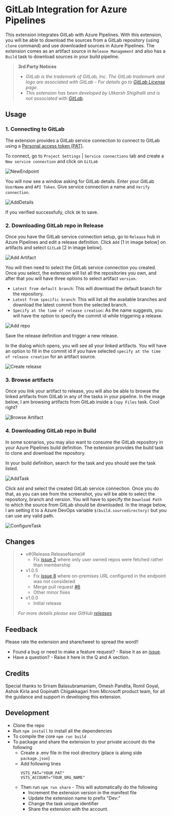 # GitLab Integration for Azure Pipelines

This extension integrates GitLab with Azure Pipelines. With this extension, you will be able to download the sources from a GitLab repository (using `clone` command) and use downloaded sources in Azure Pipelines. The extension comes as an artifact source in `Release Management` and also has a `Build` task to download sources in your build pipeline.

> **3rd Party Notices**
> - *GitLab is the trademark of GitLab, Inc. The GitLab trademark and logo are associated with GitLab - For details go to [GitLab License](https://gitlab.com/gitlab-com/gitlab-artwork/blob/master/README.md) page.*
> - *This extension has been developed by Utkarsh Shigihalli and is not associated with [GitLab](https://gitlab.com/).* 

## Usage

### 1. Connecting to GitLab

The extension provides a GitLab service connection to connect to GitLab using a [Personal access token (PAT)](https://docs.gitlab.com/ee/user/profile/personal_access_tokens.html).

To connect, go to `Project Settings` | `Service connections` tab and create a `New service connection` and click on `GitLab`

![NewEndpoint](images/screenshots/new-gitlab-endpoint.png)

You will now see a window asking for GitLab details. Enter your GitLab `UserName` and `API Token`. Give service connection a name and `Verify connection`.

![AddDetails](images/screenshots/add-endpoint.png)

If you verified successfully, click `OK` to save.

### 2. Downloading GitLab repo in Release 

Once you have the GitLab service connection setup, go to `Release` hub in Azure Pipelines and edit a release definition. Click `Add` [1 in image below] on artifacts and select `GitLab` [2 in image below].

![Add Artifact](images/screenshots/add-artifact-release.png)

You will then need to select the GitLab service connection you created. Once you select, the extension will list all the repositories you own, and after that you will have three options to select artifact `version`.

- `Latest from default branch`: This will download the default branch for the repository.
- `Latest from specific branch`: This will list all the available branches and download the latest commit from the selected branch.
- `Specify at the time of release creation`: As the name suggests, you will have the option to specify the commit id while triggering a release.

![Add repo](images/screenshots/add-repo-release.png)

Save the release definition and trigger a new release. 

In the dialog which opens, you will see all your linked artifacts. You will have an option to fill in the commit id if you have selected `specify at the time of release creation` for an artifact source.

![Create release](images/screenshots/create-release.png)

### 3. Browse artifacts

Once you link your artifact to release, you will also be able to browse the linked artifacts from GitLab in any of the tasks in your pipeline. In the image below, I am browsing artifacts from GitLab inside a `Copy Files` task. Cool right?

![Browse Artifact](images/screenshots/browse-artifact.png)

### 4. Downloading GitLab repo in Build

In some scenarios, you may also want to consume the GitLab repository in your Azure Pipelines build definition. The extension provides the build task to clone and download the repository. 

In your build definition, search for the task and you should see the task listed.

![AddTask](images/screenshots/add-task-build.png)

Click `Add` and select the created GitLab service connection. Once you do that, as you can see from the screenshot, you will be able to select the repository, branch and version. You will have to specify the `Download Path` to which the source from GitLab should be downloaded. In the image below, I am setting it to a Azure DevOps variable `$(build.sourcedirectory)` but you can use any valid path.

![ConfigureTask](images/screenshots/configure-task-build.png)

## Changes

> - v#{Release.ReleaseName}#
>   - Fix [issue 2](https://github.com/onlyutkarsh/gitlab-integration/issues/2) where only user owned repos were fetched rather than membership 
> - v1.0.5
>   - Fix [issue 8](https://github.com/onlyutkarsh/gitlab-integration/issues/8) where on-premises URL configured in the endpoint was not considered
>   - Merge pull request [#6](https://github.com/onlyutkarsh/gitlab-integration/pull/6)
>   - Other minor fixes
> - v1.0.0
>   - Initial release
> 
> _For more details please see GitHub [releases](https://github.com/onlyutkarsh/gitlab-integration/releases)_

## Feedback

Please rate the extension and share/tweet to spread the word!!

- Found a bug or need to make a feature request? - Raise it as an [issue](https://github.com/onlyutkarsh/gitlab-integration/issues).
- Have a question? - Raise it here in the Q and A section.

## Credits

Special thanks to Sriram Balasubramaniam, Omesh Pandita, Romil Goyal, Ashok Kirla and Gopinath Chigakkagari from Microsoft product team, for all the guidance and support in developing this extension.



## Development

- Clone the repo
- Run `npm install` to install all the dependencies
- To compile the core `npm run build`
- To package and share the extension to your private account do the following
  - Create a .env file in the root directory (place is along side `package.json`)
  - Add following lines
     ```
     VSTS_PAT="YOUR_PAT"
     VSTS_ACCOUNT="YOUR_ORG_NAME"
    ```
  - Then run `npm run share` - This will automatically do the following
    - Increment the extension version in the manifest file
    - Update the extension name to prefix "Dev:"
    - Change the task unique identifier
    - Share the extension with the account.
